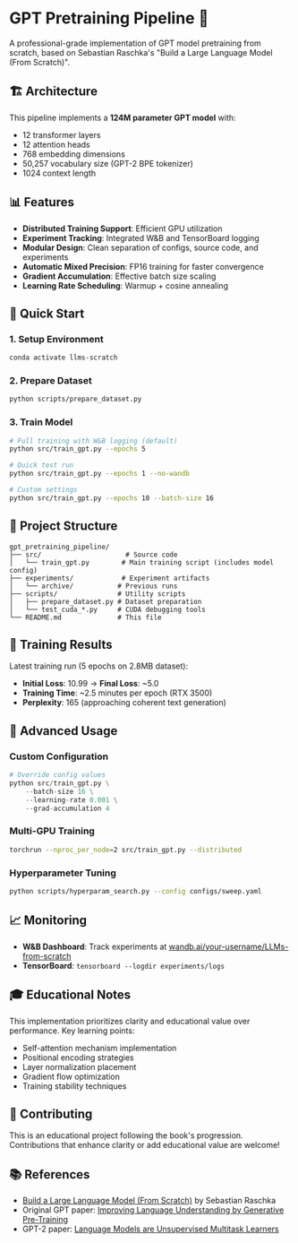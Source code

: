 # GPT Pretraining Pipeline 🚀

A professional-grade implementation of GPT model pretraining from scratch, based on Sebastian Raschka's "Build a Large Language Model (From Scratch)".

## 🏗️ Architecture

This pipeline implements a **124M parameter GPT model** with:
- 12 transformer layers
- 12 attention heads  
- 768 embedding dimensions
- 50,257 vocabulary size (GPT-2 BPE tokenizer)
- 1024 context length

## 📊 Features

- **Distributed Training Support**: Efficient GPU utilization
- **Experiment Tracking**: Integrated W&B and TensorBoard logging
- **Modular Design**: Clean separation of configs, source code, and experiments
- **Automatic Mixed Precision**: FP16 training for faster convergence
- **Gradient Accumulation**: Effective batch size scaling
- **Learning Rate Scheduling**: Warmup + cosine annealing

## 🚀 Quick Start

### 1. Setup Environment
```bash
conda activate llms-scratch
```

### 2. Prepare Dataset
```bash
python scripts/prepare_dataset.py
```

### 3. Train Model
```bash
# Full training with W&B logging (default)
python src/train_gpt.py --epochs 5

# Quick test run
python src/train_gpt.py --epochs 1 --no-wandb

# Custom settings
python src/train_gpt.py --epochs 10 --batch-size 16
```

## 📁 Project Structure
```
gpt_pretraining_pipeline/
├── src/                     # Source code
│   └── train_gpt.py        # Main training script (includes model config)
├── experiments/            # Experiment artifacts
│   └── archive/           # Previous runs
├── scripts/               # Utility scripts
│   ├── prepare_dataset.py # Dataset preparation
│   └── test_cuda_*.py     # CUDA debugging tools
└── README.md              # This file
```

## 🎯 Training Results

Latest training run (5 epochs on 2.8MB dataset):
- **Initial Loss**: 10.99 → **Final Loss**: ~5.0
- **Training Time**: ~2.5 minutes per epoch (RTX 3500)
- **Perplexity**: 165 (approaching coherent text generation)

## 🔧 Advanced Usage

### Custom Configuration
```python
# Override config values
python src/train_gpt.py \
    --batch-size 16 \
    --learning-rate 0.001 \
    --grad-accumulation 4
```

### Multi-GPU Training
```bash
torchrun --nproc_per_node=2 src/train_gpt.py --distributed
```

### Hyperparameter Tuning
```bash
python scripts/hyperparam_search.py --config configs/sweep.yaml
```

## 📈 Monitoring

- **W&B Dashboard**: Track experiments at [wandb.ai/your-username/LLMs-from-scratch](https://wandb.ai)
- **TensorBoard**: `tensorboard --logdir experiments/logs`

## 🎓 Educational Notes

This implementation prioritizes clarity and educational value over performance. Key learning points:
- Self-attention mechanism implementation
- Positional encoding strategies  
- Layer normalization placement
- Gradient flow optimization
- Training stability techniques

## 🤝 Contributing

This is an educational project following the book's progression. Contributions that enhance clarity or add educational value are welcome!

## 📚 References

- [Build a Large Language Model (From Scratch)](https://www.manning.com/books/build-a-large-language-model-from-scratch) by Sebastian Raschka
- Original GPT paper: [Improving Language Understanding by Generative Pre-Training](https://cdn.openai.com/research-covers/language-unsupervised/language_understanding_paper.pdf)
- GPT-2 paper: [Language Models are Unsupervised Multitask Learners](https://cdn.openai.com/better-language-models/language_models_are_unsupervised_multitask_learners.pdf)
